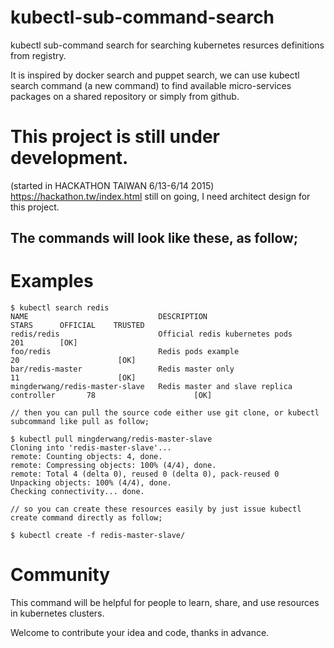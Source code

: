 # kubectl-sub-command-search
kubectl sub-command search for searching kubernetes resurces definitions from registry.
<p/>
It is inspired by docker search and puppet search, we can use kubectl search command (a new command) to find available micro-services packages on a shared repository or simply from github.

# This project is still under development. 
(started in HACKATHON TAIWAN 6/13-6/14 2015) https://hackathon.tw/index.html
still on going, I need architect design for this project.

## The commands will look like these, as follow;
# Examples
```
$ kubectl search redis
NAME                             DESCRIPTION                                     STARS      OFFICIAL    TRUSTED
redis/redis                      Official redis kubernetes pods                  201        [OK]
foo/redis                        Redis pods example                              20                      [OK]
bar/redis-master                 Redis master only                               11                      [OK]
mingderwang/redis-master-slave   Redis master and slave replica controller       78                      [OK]

// then you can pull the source code either use git clone, or kubectl subcommand like pull as follow;

$ kubectl pull mingderwang/redis-master-slave
Cloning into 'redis-master-slave'...
remote: Counting objects: 4, done.
remote: Compressing objects: 100% (4/4), done.
remote: Total 4 (delta 0), reused 0 (delta 0), pack-reused 0
Unpacking objects: 100% (4/4), done.
Checking connectivity... done.

// so you can create these resources easily by just issue kubectl create command directly as follow;

$ kubectl create -f redis-master-slave/
```
# Community
This command will be helpful for people to learn, share, and use resources in kubernetes clusters.
<p/>
Welcome to contribute your idea and code, thanks in advance.


